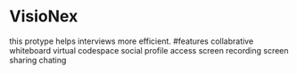 # VisioNex
this protype helps interviews more efficient.
#features
collabrative whiteboard
virtual codespace
social profile access
screen recording
screen sharing
chating

